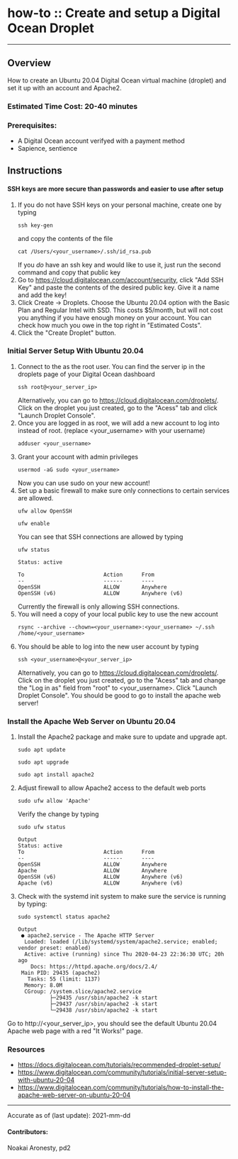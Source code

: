 # how-to :: Create and setup a Digital Ocean Droplet
---
## Overview
How to create an Ubuntu 20.04 Digital Ocean virtual machine (droplet) and set it up with an account and Apache2.

### Estimated Time Cost: 20-40 minutes

### Prerequisites:

- A Digital Ocean account verifyed with a payment method
- Sapience, sentience

## Instructions
#### SSH keys are more secure than passwords and easier to use after setup
1. If you do not have SSH keys on your personal machine, create one by typing 
    ```
    ssh key-gen
    ```
    and copy the contents of the file 
    ```
    cat /Users/<your_username>/.ssh/id_rsa.pub
    ```
   If you *do* have an ssh key and would like to use it, just run the second command and copy that public key
2. Go to https://cloud.digitalocean.com/account/security, click "Add SSH Key" and paste the contents of the desired public key. Give it a name and add the key!
3. Click Create -> Droplets. Choose the Ubuntu 20.04 option with the Basic Plan and Regular Intel with SSD. This costs $5/month, but will not cost you anything 
if you have enough money on your account. You can check how much you owe in the top right in "Estimated Costs".
4. Click the "Create Droplet" button.

### Initial Server Setup With Ubuntu 20.04
1. Connect to the as the root user. You can find the server ip in the droplets page of your Digital Ocean dashboard
   ```
   ssh root@<your_server_ip>
   ```
   Alternatively, you can go to https://cloud.digitalocean.com/droplets/. Click on the droplet you just created, go to the "Acess" tab and click "Launch Droplet Console".
3. Once you are logged in as root, we will add a new account to log into instead of root. (replace <your_username> with your username)
   ```
   adduser <your_username>
   ```
4. Grant your account with admin privileges
   ```
   usermod -aG sudo <your_username>
   ```
   Now you can use sudo on your new account!
5. Set up a basic firewall to make sure only connections to certain services are allowed.
   ```
   ufw allow OpenSSH
   ```
   ```
   ufw enable
   ```
   You can see that SSH connections are allowed by typing
   ```
   ufw status
   ```
   ```Output
   Status: active

   To                         Action      From
   --                         ------      ----
   OpenSSH                    ALLOW       Anywhere
   OpenSSH (v6)               ALLOW       Anywhere (v6)
   ```
   Currently the firewall is only allowing SSH connections.
6. You will need a copy of your local public key to use the new account
   ```
   rsync --archive --chown=<your_username>:<your_username> ~/.ssh /home/<your_username>
   ```
7. You should be able to log into the new user account by typing
   ```
   ssh <your_username>@<your_server_ip>
   ```
   Alternatively, you can go to https://cloud.digitalocean.com/droplets/. Click on the droplet you just created, go to the "Acess" tab and change the "Log in as" field 
   from "root" to <your_username>. Click "Launch Droplet Console".
You should be good to go to install the apache web server! 

### Install the Apache Web Server on Ubuntu 20.04
1. Install the Apache2 package and make sure to update and upgrade apt.
   ```
   sudo apt update
   ```
   ```
   sudo apt upgrade
   ```
   ```
   sudo apt install apache2
   ```
2. Adjust firewall to allow Apache2 access to the default web ports
   ```
   sudo ufw allow 'Apache'
   ```
   Verify the change by typing
   ```
   sudo ufw status
   ```
   ```
   Output
   Status: active
   To                         Action      From
   --                         ------      ----
   OpenSSH                    ALLOW       Anywhere                  
   Apache                     ALLOW       Anywhere                
   OpenSSH (v6)               ALLOW       Anywhere (v6)             
   Apache (v6)                ALLOW       Anywhere (v6)    
   ```
3. Check with the systemd init system to make sure the service is running by typing:
   ```
   sudo systemctl status apache2
   ```
   ```
   Output
    ● apache2.service - The Apache HTTP Server
     Loaded: loaded (/lib/systemd/system/apache2.service; enabled; vendor preset: enabled)
     Active: active (running) since Thu 2020-04-23 22:36:30 UTC; 20h ago
       Docs: https://httpd.apache.org/docs/2.4/
    Main PID: 29435 (apache2)
      Tasks: 55 (limit: 1137)
     Memory: 8.0M
     CGroup: /system.slice/apache2.service
             ├─29435 /usr/sbin/apache2 -k start
             ├─29437 /usr/sbin/apache2 -k start
             └─29438 /usr/sbin/apache2 -k start
   ```
Go to http://<your_server_ip>, you should see the default Ubuntu 20.04 Apache web page with a red "It Works!" page. 

### Resources
* https://docs.digitalocean.com/tutorials/recommended-droplet-setup/
* https://www.digitalocean.com/community/tutorials/initial-server-setup-with-ubuntu-20-04
* https://www.digitalocean.com/community/tutorials/how-to-install-the-apache-web-server-on-ubuntu-20-04
---

Accurate as of (last update): 2021-mm-dd

#### Contributors:  
Noakai Aronesty, pd2  
